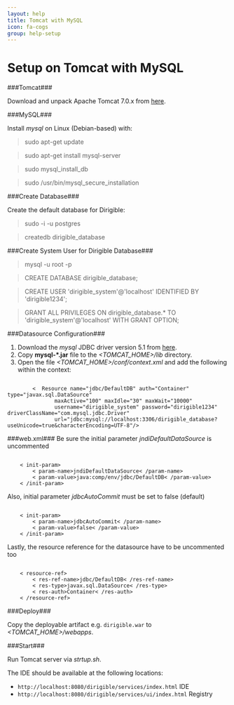 ```yaml
---
layout: help
title: Tomcat with MySQL
icon: fa-cogs
group: help-setup
---
```


Setup on Tomcat with MySQL
===


###Tomcat###

Download and unpack Apache Tomcat 7.0.x from [here](http://tomcat.apache.org/download-70.cgi).

###MySQL###

Install *mysql* on Linux (Debian-based) with:

> sudo apt-get update

> sudo apt-get install mysql-server

> sudo mysql_install_db

> sudo /usr/bin/mysql_secure_installation

###Create Database###

Create the default database for Dirigible:

> sudo -i -u postgres

> createdb dirigible_database

###Create System User for Dirigible Database###

> mysql -u root -p

> CREATE DATABASE dirigible_database;

> CREATE USER 'dirigible_system'@'localhost' IDENTIFIED BY 'dirigible1234';

> GRANT ALL PRIVILEGES ON dirigible_database.* TO 'dirigible_system'@'localhost' WITH GRANT OPTION;

###Datasource Configuration###

1. Download the *mysql* JDBC driver version 5.1 from [here](http://dev.mysql.com/downloads/connector/j/).
2. Copy **mysql-*.jar** file to the *<TOMCAT_HOME>/lib* directory.
3. Open the file *<TOMCAT_HOME>/conf/context.xml* and add the following within the context:

<pre><code>
        <  Resource name="jdbc/DefaultDB" auth="Container" type="javax.sql.DataSource"
               maxActive="100" maxIdle="30" maxWait="10000"
               username="dirigible_system" password="dirigible1234" driverClassName="com.mysql.jdbc.Driver"
               url="jdbc:mysql://localhost:3306/dirigible_database?useUnicode=true&amp;characterEncoding=UTF-8"/>
</code></pre>

###web.xml###
Be sure the initial parameter *jndiDefaultDataSource* is uncommented
<pre><code>
    < init-param>
        < param-name>jndiDefaultDataSource< /param-name>
        < param-value>java:comp/env/jdbc/DefaultDB< /param-value>
    < /init-param>
</code></pre>

Also, initial parameter *jdbcAutoCommit* must be set to false (default)

<pre><code>
    < init-param>
        < param-name>jdbcAutoCommit< /param-name>
        < param-value>false< /param-value>
    < /init-param>
</code></pre>

Lastly, the resource reference for the datasource have to be uncommented too

<pre><code>
    < resource-ref>
        < res-ref-name>jdbc/DefaultDB< /res-ref-name>
        < res-type>javax.sql.DataSource< /res-type>
        < res-auth>Container< /res-auth>
    < /resource-ref>
</code></pre>

###Deploy###

Copy the deployable artifact e.g. `dirigible.war` to *<TOMCAT_HOME>/webapps*.

###Start###

Run Tomcat server via *strtup.sh*. 

The IDE should be available at the following locations: 

* `http://localhost:8080/dirigible/services/index.html` IDE
* `http://localhost:8080/dirigible/services/ui/index.html` Registry
